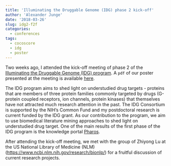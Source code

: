 ```yaml
---
title: 'Illuminating the Druggable Genome (IDG) phase 2 kick-off'
author: 'Alexander Junge'
date: '2018-03-26'
slug: idg2-f2f
categories:
  - conferences
tags:
  - cocoscore
  - idg
  - poster
---
```


Two weeks ago, I attended the kick-off meeting of phase 2 of the [Illuminating the Druggable Genome (IDG) program](https://druggablegenome.net/).
A `pdf` of our poster presented at the meeting is available [here](/posts/2018-03-26/IDG2-F2F.pdf).

The IDG program aims to shed light on understudied drug targets - proteins that are members of three protein families commonly targeted by drugs (G-protein coupled receptors, ion channels, protein kinases) that themselves have not attracted much research attention in the past.
The IDG Consortium is supported by the NIH’s Common Fund and my postdoctoral research is current funded by the IDG grant. As our contribution to the program, we aim to use biomedical literature mining approaches to shed light on understudied drug target.
One of the main results of the first phase of the IDG program is the knowledge portal [Pharos](https://pharos.nih.gov).

After attending the kick-off meeting, we met with the group of Zhiyong Lu at the US National Library of Medicine (NLM) (https://www.ncbi.nlm.nih.gov/research/bionlp/) for a fruitful discussion of current research projects.